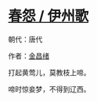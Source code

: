 # [春怨 / 伊州歌](http://so.gushiwen.org/view_41885.aspx)

朝代：唐代

作者：[金昌绪](http://so.gushiwen.org/author_423.aspx)

打起黄莺儿，莫教枝上啼。

啼时惊妾梦，不得到辽西。